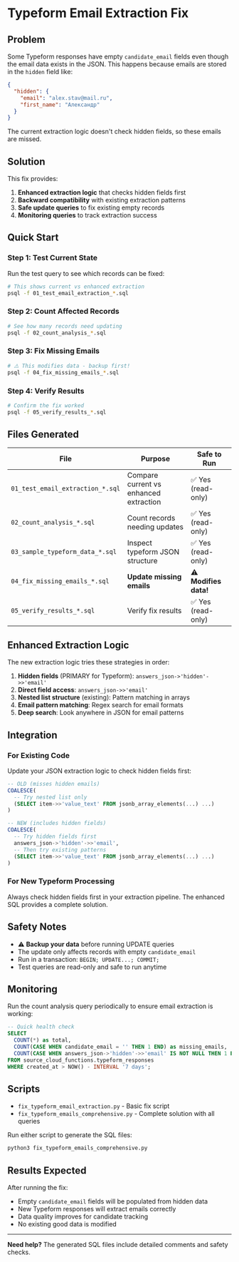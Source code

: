 # Typeform Email Extraction Fix

## Problem
Some Typeform responses have empty `candidate_email` fields even though the email data exists in the JSON. This happens because emails are stored in the `hidden` field like:

```json
{
  "hidden": {
    "email": "alex.stav@mail.ru", 
    "first_name": "Александр"
  }
}
```

The current extraction logic doesn't check hidden fields, so these emails are missed.

## Solution
This fix provides:

1. **Enhanced extraction logic** that checks hidden fields first
2. **Backward compatibility** with existing extraction patterns
3. **Safe update queries** to fix existing empty records
4. **Monitoring queries** to track extraction success

## Quick Start

### Step 1: Test Current State
Run the test query to see which records can be fixed:
```bash
# This shows current vs enhanced extraction
psql -f 01_test_email_extraction_*.sql
```

### Step 2: Count Affected Records  
```bash
# See how many records need updating
psql -f 02_count_analysis_*.sql
```

### Step 3: Fix Missing Emails
```bash
# ⚠️ This modifies data - backup first!
psql -f 04_fix_missing_emails_*.sql
```

### Step 4: Verify Results
```bash
# Confirm the fix worked
psql -f 05_verify_results_*.sql
```

## Files Generated

| File | Purpose | Safe to Run |
|------|---------|-------------|
| `01_test_email_extraction_*.sql` | Compare current vs enhanced extraction | ✅ Yes (read-only) |
| `02_count_analysis_*.sql` | Count records needing updates | ✅ Yes (read-only) |
| `03_sample_typeform_data_*.sql` | Inspect typeform JSON structure | ✅ Yes (read-only) |
| `04_fix_missing_emails_*.sql` | **Update missing emails** | ⚠️ **Modifies data!** |
| `05_verify_results_*.sql` | Verify fix results | ✅ Yes (read-only) |

## Enhanced Extraction Logic

The new extraction logic tries these strategies in order:

1. **Hidden fields** (PRIMARY for Typeform): `answers_json->'hidden'->>'email'`
2. **Direct field access**: `answers_json->>'email'`  
3. **Nested list structure** (existing): Pattern matching in arrays
4. **Email pattern matching**: Regex search for email formats
5. **Deep search**: Look anywhere in JSON for email patterns

## Integration

### For Existing Code
Update your JSON extraction logic to check hidden fields first:

```sql
-- OLD (misses hidden emails)
COALESCE(
  -- Try nested list only
  (SELECT item->>'value_text' FROM jsonb_array_elements(...) ...)
)

-- NEW (includes hidden fields)  
COALESCE(
  -- Try hidden fields first
  answers_json->'hidden'->>'email',
  -- Then try existing patterns
  (SELECT item->>'value_text' FROM jsonb_array_elements(...) ...)
)
```

### For New Typeform Processing
Always check hidden fields first in your extraction pipeline. The enhanced SQL provides a complete solution.

## Safety Notes

- ⚠️ **Backup your data** before running UPDATE queries
- The update only affects records with empty `candidate_email`
- Run in a transaction: `BEGIN; UPDATE...; COMMIT;`
- Test queries are read-only and safe to run anytime

## Monitoring

Run the count analysis query periodically to ensure email extraction is working:

```sql
-- Quick health check
SELECT 
  COUNT(*) as total,
  COUNT(CASE WHEN candidate_email = '' THEN 1 END) as missing_emails,
  COUNT(CASE WHEN answers_json->'hidden'->>'email' IS NOT NULL THEN 1 END) as has_hidden_email
FROM source_cloud_functions.typeform_responses
WHERE created_at > NOW() - INTERVAL '7 days';
```

## Scripts

- `fix_typeform_email_extraction.py` - Basic fix script
- `fix_typeform_emails_comprehensive.py` - Complete solution with all queries

Run either script to generate the SQL files:
```bash
python3 fix_typeform_emails_comprehensive.py
```

## Results Expected

After running the fix:
- Empty `candidate_email` fields will be populated from hidden data
- New Typeform responses will extract emails correctly
- Data quality improves for candidate tracking
- No existing good data is modified

---

**Need help?** The generated SQL files include detailed comments and safety checks.
